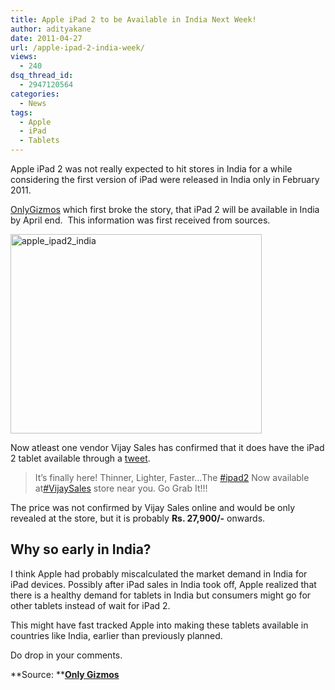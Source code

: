 ```yaml
---
title: Apple iPad 2 to be Available in India Next Week!
author: adityakane
date: 2011-04-27
url: /apple-ipad-2-india-week/
views:
  - 240
dsq_thread_id:
  - 2947120564
categories:
  - News
tags:
  - Apple
  - iPad
  - Tablets
---
```

Apple iPad 2 was not really expected to hit stores in India for a while considering the first version of iPad were released in India only in February 2011.

<a href="http://onlygizmos.com/apple-ipad-2-coming-to-india-next-week-starts-at-rs-27900/2011/04/" onclick="_gaq.push(['_trackEvent', 'outbound-article', 'http://onlygizmos.com/apple-ipad-2-coming-to-india-next-week-starts-at-rs-27900/2011/04/', 'OnlyGizmos']);" target="_blank">OnlyGizmos</a> which first broke the story, that iPad 2 will be available in India by April end.  This information was first received from sources.

[<img style="background-image: none; padding-left: 0px; padding-right: 0px; display: inline; padding-top: 0px; border: 0px;" title="apple_ipad2_india" src="http://cdn.devilsworkshop.org/files/2011/04/apple_ipad2_india_thumb.png" border="0" alt="apple_ipad2_india" width="402" height="319" />][1]

Now atleast one vendor Vijay Sales has confirmed that it does have the iPad 2 tablet available through a <a href="http://twitter.com/#!/VijaySales/status/62947739725606912" onclick="_gaq.push(['_trackEvent', 'outbound-article', 'http://twitter.com/#!/VijaySales/status/62947739725606912', 'tweet']);" target="_blank">tweet</a>.

> It&#8217;s finally here! Thinner, Lighter, Faster&#8230;The <a href="http://twitter.com/#!/search?q=%23ipad2" onclick="_gaq.push(['_trackEvent', 'outbound-article', 'http://twitter.com/#!/search?q=%23ipad2', '#ipad2']);" title="#ipad2" rel="nofollow">#ipad2</a> Now available at<a href="http://twitter.com/#!/search?q=%23VijaySales" onclick="_gaq.push(['_trackEvent', 'outbound-article', 'http://twitter.com/#!/search?q=%23VijaySales', '#VijaySales']);" title="#VijaySales" rel="nofollow">#VijaySales</a> store near you. Go Grab It!!!

The price was not confirmed by Vijay Sales online and would be only revealed at the store, but it is probably **Rs. 27,900/-** onwards.

## Why so early in India?

I think Apple had probably miscalculated the market demand in India for iPad devices. Possibly after iPad sales in India took off, Apple realized that there is a healthy demand for tablets in India but consumers might go for other tablets instead of wait for iPad 2.

This might have fast tracked Apple into making these tablets available in countries like India, earlier than previously planned.

Do drop in your comments.

**Source: **<a href="http://onlygizmos.com/apple-ipad-2-coming-to-india-next-week-starts-at-rs-27900/2011/04/" onclick="_gaq.push(['_trackEvent', 'outbound-article', 'http://onlygizmos.com/apple-ipad-2-coming-to-india-next-week-starts-at-rs-27900/2011/04/', 'Only Gizmos']);" target="_blank"><strong>Only Gizmos</strong></a>

 [1]: http://cdn.devilsworkshop.org/files/2011/04/apple_ipad2_india.png
